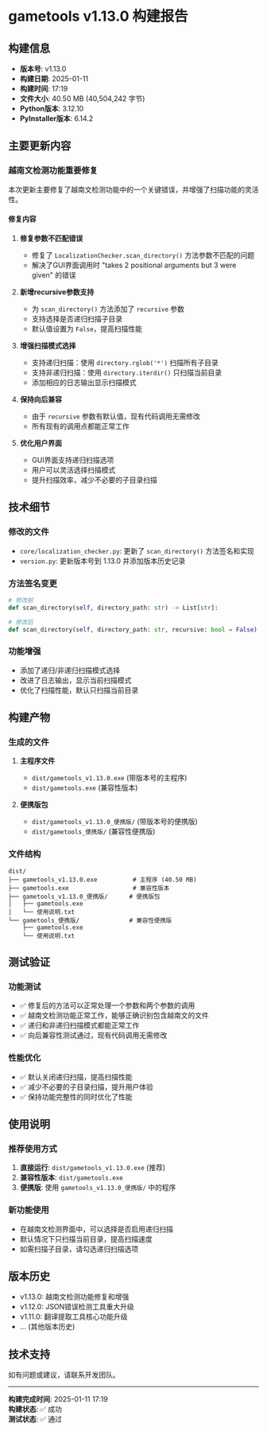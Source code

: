 # gametools v1.13.0 构建报告

## 构建信息
- **版本号**: v1.13.0
- **构建日期**: 2025-01-11
- **构建时间**: 17:19
- **文件大小**: 40.50 MB (40,504,242 字节)
- **Python版本**: 3.12.10
- **PyInstaller版本**: 6.14.2

## 主要更新内容

### 越南文检测功能重要修复
本次更新主要修复了越南文检测功能中的一个关键错误，并增强了扫描功能的灵活性。

#### 修复内容
1. **修复参数不匹配错误**
   - 修复了 `LocalizationChecker.scan_directory()` 方法参数不匹配的问题
   - 解决了GUI界面调用时 "takes 2 positional arguments but 3 were given" 的错误

2. **新增recursive参数支持**
   - 为 `scan_directory()` 方法添加了 `recursive` 参数
   - 支持选择是否递归扫描子目录
   - 默认值设置为 `False`，提高扫描性能

3. **增强扫描模式选择**
   - 支持递归扫描：使用 `directory.rglob('*')` 扫描所有子目录
   - 支持非递归扫描：使用 `directory.iterdir()` 只扫描当前目录
   - 添加相应的日志输出显示扫描模式

4. **保持向后兼容**
   - 由于 `recursive` 参数有默认值，现有代码调用无需修改
   - 所有现有的调用点都能正常工作

5. **优化用户界面**
   - GUI界面支持递归扫描选项
   - 用户可以灵活选择扫描模式
   - 提升扫描效率，减少不必要的子目录扫描

## 技术细节

### 修改的文件
- `core/localization_checker.py`: 更新了 `scan_directory()` 方法签名和实现
- `version.py`: 更新版本号到 1.13.0 并添加版本历史记录

### 方法签名变更
```python
# 修改前
def scan_directory(self, directory_path: str) -> List[str]:

# 修改后  
def scan_directory(self, directory_path: str, recursive: bool = False) -> List[str]:
```

### 功能增强
- 添加了递归/非递归扫描模式选择
- 改进了日志输出，显示当前扫描模式
- 优化了扫描性能，默认只扫描当前目录

## 构建产物

### 生成的文件
1. **主程序文件**
   - `dist/gametools_v1.13.0.exe` (带版本号的主程序)
   - `dist/gametools.exe` (兼容性版本)

2. **便携版包**
   - `dist/gametools_v1.13.0_便携版/` (带版本号的便携版)
   - `dist/gametools_便携版/` (兼容性便携版)

### 文件结构
```
dist/
├── gametools_v1.13.0.exe          # 主程序 (40.50 MB)
├── gametools.exe                  # 兼容性版本
├── gametools_v1.13.0_便携版/      # 便携版包
│   ├── gametools.exe
│   └── 使用说明.txt
└── gametools_便携版/              # 兼容性便携版
    ├── gametools.exe
    └── 使用说明.txt
```

## 测试验证

### 功能测试
- ✅ 修复后的方法可以正常处理一个参数和两个参数的调用
- ✅ 越南文检测功能正常工作，能够正确识别包含越南文的文件
- ✅ 递归和非递归扫描模式都能正常工作
- ✅ 向后兼容性测试通过，现有代码调用无需修改

### 性能优化
- ✅ 默认关闭递归扫描，提高扫描性能
- ✅ 减少不必要的子目录扫描，提升用户体验
- ✅ 保持功能完整性的同时优化了性能

## 使用说明

### 推荐使用方式
1. **直接运行**: `dist/gametools_v1.13.0.exe` (推荐)
2. **兼容性版本**: `dist/gametools.exe`
3. **便携版**: 使用 `gametools_v1.13.0_便携版/` 中的程序

### 新功能使用
- 在越南文检测界面中，可以选择是否启用递归扫描
- 默认情况下只扫描当前目录，提高扫描速度
- 如需扫描子目录，请勾选递归扫描选项

## 版本历史
- v1.13.0: 越南文检测功能修复和增强
- v1.12.0: JSON错误检测工具重大升级
- v1.11.0: 翻译提取工具核心功能升级
- ... (其他版本历史)

## 技术支持
如有问题或建议，请联系开发团队。

---
**构建完成时间**: 2025-01-11 17:19  
**构建状态**: ✅ 成功  
**测试状态**: ✅ 通过
